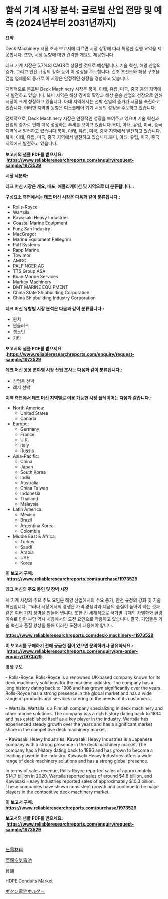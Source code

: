 <p><h1>함석 기계 시장 분석: 글로벌 산업 전망 및 예측 (2024년부터 2031년까지)</h1></p><p><strong>요약</strong></p>
<p><p>Deck Machinery 시장 조사 보고서에 따르면 시장 상황에 따라 특정한 실행 요약을 제공합니다. 또한, 시장 동향에 대한 간략한 개요도 제공합니다. </p><p>데크 기계 시장은 5.7%의 CAGR로 성장할 것으로 예상됩니다. 기술 혁신, 해양 산업의 증가, 그리고 안전 규정의 강화 등이 이 성장을 주도합니다. 건조 조선소와 해상 구조물 건설 업체들의 증가로 이 시장은 안정적인 성장을 경험하고 있습니다.</p><p>지리적으로 분포된 Deck Machinery 시장은 북미, 아태, 유럽, 미국, 중국 등의 지역에서 발전하고 있습니다. 북미 지역은 해상 경계의 확장과 해상 운송 산업의 성장으로 인해 시장이 크게 성장하고 있습니다. 아태 지역에서는 선박 산업의 증가가 시장을 촉진하고 있습니다. 이러한 지역별 동향은 디스플레이 기기 시장의 성장을 주도하고 있습니다.</p><p>전체적으로, Deck Machinery 시장은 안정적인 성장을 보여주고 있으며 기술 혁신과 산업의 증가로 인해 더욱 성장하는 추세를 보이고 있습니다.북미, 아태, 유럽, 미국, 중국 지역에서 발전하고 있습니다.북미, 아태, 유럽, 미국, 중국 지역에서 발전하고 있습니다.북미, 아태, 유럽, 미국, 중국 지역에서 발전하고 있습니다.북미, 아태, 유럽, 미국, 중국 지역에서 발전하고 있습니다.</p></p>
<p><strong>보고서의 샘플 PDF를 받으세요: &nbsp;<a href="https://www.reliableresearchreports.com/enquiry/request-sample/1973529">https://www.reliableresearchreports.com/enquiry/request-sample/1973529</a></strong></p>
<p><strong>시장 세분화:</strong></p>
<p><strong> 데크 머신 시장은 개요, 배포, 애플리케이션 및 지역으로 더 분류됩니다. :</strong></p>
<p><strong>구성요소 측면에서는 데크 머신 시장은 다음과 같이 분류됩니다.:</strong></p>
<p><ul><li>Rolls-Royce</li><li>Wartsila</li><li>Kawasaki Heavy Industries</li><li>Coastal Marine Equipment</li><li>Funz San Industry</li><li>MacGregor</li><li>Marine Equipment Pellegrini</li><li>PaR Systems</li><li>Rapp Marine</li><li>Towimor</li><li>AMGC</li><li>PALFINGER AG</li><li>TTS Group ASA</li><li>Kuan Marine Services</li><li>Markey Machinery</li><li>DMT MARINE EQUIPMENT</li><li>China State Shipbuilding Corporation</li><li>China Shipbuilding Industry Corporation</li></ul></p>
<p><strong> 데크 머신 유형별 시장 분석은 다음과 같이 분류됩니다.:</strong></p>
<p><ul><li>윈치</li><li>윈들러스</li><li>캡스턴</li><li>기타</li></ul></p>
<p><strong>보고서의 샘플 PDF를 받으세요 :<a href="https://www.reliableresearchreports.com/enquiry/request-sample/1973529">https://www.reliableresearchreports.com/enquiry/request-sample/1973529</a></strong></p>
<p><strong> 데크 머신 응용 분야별 시장 산업 조사는 다음과 같이 분류됩니다.:</strong></p>
<p><ul><li>상업용 선박</li><li>레저 선박</li></ul></p>
<p><strong>지역 측면에서 데크 머신 지역별로 이용 가능한 시장 플레이어는 다음과 같습니다.:</strong></p>
<p><ul>
    <li>
        North America:
        <ul>
            <li>United States</li>
            <li>Canada</li>
        </ul>
    </li>
    <li>
        Europe:
        <ul>
            <li>Germany</li>
            <li>France</li>
            <li>U.K.</li>
            <li>Italy</li>
            <li>Russia</li>
        </ul>
    </li>
    <li>
        Asia-Pacific:
        <ul>
            <li>China</li>
            <li>Japan</li>
            <li>South Korea</li>
            <li>India</li>
            <li>Australia</li>
            <li>China Taiwan</li>
            <li>Indonesia</li>
            <li>Thailand</li>
            <li>Malaysia</li>
        </ul>
    </li>
    <li>
        Latin America:
        <ul>
            <li>Mexico</li>
            <li>Brazil</li>
            <li>Argentina Korea</li>
            <li>Colombia</li>
        </ul>
    </li>
    <li>
        Middle East & Africa:
        <ul>
            <li>Turkey</li>
            <li>Saudi</li>
            <li>Arabia</li>
            <li>UAE</li>
            <li>Korea</li>
        </ul>
    </li>
    </ul></p>
<p><strong>이 보고서 구매: &nbsp;<a href="https://www.reliableresearchreports.com/purchase/1973529">https://www.reliableresearchreports.com/purchase/1973529</a></strong></p>
<p><strong>데크 머신의 주요 동인 및 장벽 시장</strong></p>
<p><p>덱 기계 시장의 주요 주도 요인은 해양 산업에서의 수요 증가, 안전 규정의 강화 및 기술 혁신입니다. 그러나 시장에서의 경쟁은 가격 경쟁력과 제품의 품질이 높아야 하는 것과 같은 여러 가지 장벽을 만들어 냅니다. 또한 전 세계적으로 국가별 규제의 차별화와 환경 이슈로 인한 부담 역시 시장에서의 도전 요인으로 작용하고 있습니다. 결국, 기업들은 기술 혁신과 품질 향상을 통해 이러한 도전에 대응해야 합니다.</p></p>
<p><strong><a href="https://www.reliableresearchreports.com/deck-machinery-r1973529">https://www.reliableresearchreports.com/deck-machinery-r1973529</a></strong></p>
<p><strong>이 보고서를 구매하기 전에 궁금한 점이 있으면 문의하거나 공유하세요.: &nbsp;<a href="https://www.reliableresearchreports.com/enquiry/pre-order-enquiry/1973529">https://www.reliableresearchreports.com/enquiry/pre-order-enquiry/1973529</a></strong></p>
<p><strong>경쟁 구도</strong></p>
<p><p>- Rolls-Royce: Rolls-Royce is a renowned UK-based company known for its deck machinery solutions for the maritime industry. The company has a long history dating back to 1906 and has grown significantly over the years. Rolls-Royce has a strong presence in the global market and has a wide range of products and services catering to the needs of its customers.</p><p>- Wartsila: Wartsila is a Finnish company specializing in deck machinery and other marine solutions. The company has a rich history dating back to 1834 and has established itself as a key player in the industry. Wartsila has experienced steady growth over the years and has a significant market share in the competitive deck machinery market.</p><p>- Kawasaki Heavy Industries: Kawasaki Heavy Industries is a Japanese company with a strong presence in the deck machinery market. The company has a history dating back to 1896 and has grown to become a leading player in the industry. Kawasaki Heavy Industries offers a wide range of deck machinery solutions and has a strong global presence.</p><p>In terms of sales revenue, Rolls-Royce reported sales of approximately $14.7 billion in 2020, Wartsila reported sales of around $4.8 billion, and Kawasaki Heavy Industries reported sales of approximately $10.3 billion. These companies have shown consistent growth and continue to be major players in the competitive deck machinery market.</p></p>
<p><strong>이 보고서 구매: &nbsp; <a href="https://www.reliableresearchreports.com/purchase/1973529">https://www.reliableresearchreports.com/purchase/1973529</a></strong></p>
<p><strong>보고서의 샘플 PDF를 받으세요: &nbsp;<a href="https://www.reliableresearchreports.com/enquiry/request-sample/1973529">https://www.reliableresearchreports.com/enquiry/request-sample/1973529</a></strong><strong></strong></p>
<p>&nbsp;</p>
<p><p><a href="https://medium.com/@peterpatel626/%E5%9C%A7%E9%9B%BB%E6%9D%90%E6%96%99%E5%B8%82%E5%A0%B4-%E3%82%BF%E3%82%A4%E3%83%97-%E3%82%A2%E3%83%97%E3%83%AA%E3%82%B1%E3%83%BC%E3%82%B7%E3%83%A7%E3%83%B3-%E5%9C%B0%E7%90%86%E3%81%AB%E3%82%88%E3%82%8B%E5%8C%85%E6%8B%AC%E7%9A%84%E3%81%AA%E8%A9%95%E4%BE%A1-86cc9a43ee20">圧電材料</a></p><p><a href="https://github.com/RodHoppe07/Market-Research-Report-List-1/blob/main/569427829449.md">亜鉛空気電池</a></p><p><a href="https://medium.com/@terrellconn2023/%E8%B2%9D%E9%A1%9E%E5%B8%82%E5%A0%B4-%E5%B8%82%E5%A0%B4cagr-%E5%B8%82%E5%A0%B4%E3%83%88%E3%83%AC%E3%83%B3%E3%83%89-%E3%81%8A%E3%82%88%E3%81%B3%E6%88%90%E9%95%B7%E6%88%A6%E7%95%A5%E3%81%AB%E9%96%A2%E3%81%99%E3%82%8B%E6%B4%9E%E5%AF%9F-8b5c03a0b2bc">貝類</a></p><p><a href="https://github.com/mbisetmhermsr/Market-Research-Report-List-2/blob/main/hdpe-conduits-market.md">HDPE Conduits Market</a></p><p><a href="https://github.com/laurenreichert/Market-Research-Report-List-1/blob/main/902218029448.md">ボタン電池ホルダー</a></p></p>